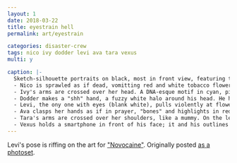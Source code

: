 ```yaml
---
layout: 1
date: 2018-03-22
title: eyestrain hell
permalink: art/eyestrain

categories: disaster-crew
tags: nico ivy dodder levi ava tara vexus
multi: y

caption: |-
  Sketch-silhouette portraits on black, most in front view, featuring the disaster crew in their associated and otherwise-symbolic colors.
  - Nico is sprawled as if dead, vomitting red and white tobacco flowers. Cyan/white leaves and vines grow from below his ribs and wrap around his neck & arm.
  - Ivy's arms are crossed over her head. A DNA-esque motif in cyan, pink, and white wraps around her arms and torso, red around the neck, golden strands crawling up from the abdomen.
  - Dodder makes a "shh" hand, a fuzzy white halo around his head. He holds a pitcher plant, and a larger one is silhouetted in the background against a gradient from yellow-green to purple.
  - Levi, the ony one with eyes (blank white), pulls violently at flowers; one hand grips white lillies[? I forgot what they were supposed to be tbh] while the other rips up a venus flytrap. Morning glory flowers frame the corners, and a dusting of golden-yellow "hairs" covers Levi from the neck down.
  - Ava clasps her hands as if in prayer, "bones" and highlights in red. She wears a thick choker with an upside-down cross, and a dandelion in her hair. Framed against [what I think is supposed to be] a giant pitcher plant leaf (but it could also be a heart) on yellow-green.
  - Tara's arms are crossed over her shoulders, like a mummy. On the left ripple bold lines in cyan and yellow-gold; on the rihgt, thinner strands of neon green (and some white) surround her. Tara herself is rendered mostly white, hands fading to yellow and yellow-green.
  - Vexus holds a smartphone in front of his face; it and his outlines are rendered yellow-green, a white dot in the center for the camera. Other than a solid red hood, his sleeves and the background use an intertwining scribbly motif; sleeves in yellow-gold and purple, background in cyan and pink.
---
```

Levi's pose is riffing on the art for ["Novocaine"](https://www.youtube.com/watch?v=UdpwOLSKMLA). Originally posted [as a photoset](https://aflyleaf3.wordpress.com/2018/03/22/back-on-my-eyestrain-hell-in-a-void-bs/).